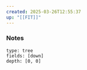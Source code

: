 ```yaml
---
created: 2025-03-26T12:55:37
up: "[[FIT]]"
---
```


### Notes
```breadcrumbs
type: tree
fields: [down]
depth: [0, 0]
```


